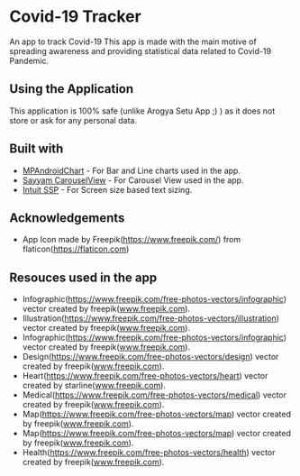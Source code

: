 # Covid-19 Tracker

An app to track Covid-19
This app is made with the main motive of spreading awareness and providing statistical data related to Covid-19 Pandemic.

## Using the Application

This application is 100% safe (unlike Arogya Setu App ;) ) as it does not store or ask for any personal data.

## Built with

* [MPAndroidChart](https://github.com/PhilJay/MPAndroidChart) - For Bar and Line charts used in the app.
* [Sayyam CarouselView](https://github.com/sayyam/carouselview) - For Carousel View used in the app.
* [Intuit SSP](https://github.com/intuit/ssp) - For Screen size based text sizing.

## Acknowledgements

* App Icon made by Freepik(https://www.freepik.com/) from flaticon(https://flaticon.com)

## Resouces used in the app

* Infographic(https://www.freepik.com/free-photos-vectors/infographic) vector created by freepik(www.freepik.com).
* Illustration(https://www.freepik.com/free-photos-vectors/illustration) vector created by freepik(www.freepik.com).
* Infographic(https://www.freepik.com/free-photos-vectors/infographic) vector created by freepik(www.freepik.com).
* Design(https://www.freepik.com/free-photos-vectors/design) vector created by freepik(www.freepik.com).
* Heart(https://www.freepik.com/free-photos-vectors/heart) vector created by starline(www.freepik.com).
* Medical(https://www.freepik.com/free-photos-vectors/medical) vector created by freepik(www.freepik.com).
* Map(https://www.freepik.com/free-photos-vectors/map) vector created by freepik(www.freepik.com).
* Map(https://www.freepik.com/free-photos-vectors/map) vector created by freepik(www.freepik.com).
* Health(https://www.freepik.com/free-photos-vectors/health) vector created by freepik(www.freepik.com).
